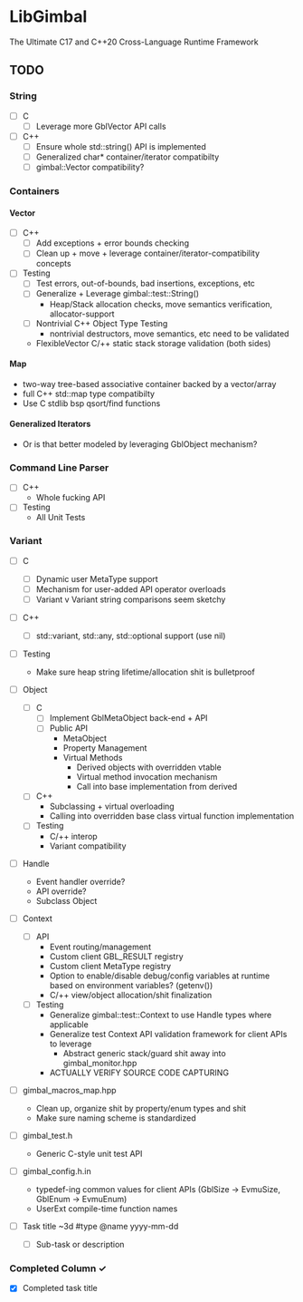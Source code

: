 # LibGimbal
The Ultimate C17 and C++20 Cross-Language Runtime Framework

## TODO
### String
  - [ ] C
    - [ ] Leverage more GblVector API calls
  - [ ] C++
    - [ ] Ensure whole std::string() API is implemented
    - [ ] Generalized char* container/iterator compatibilty
    - [ ] gimbal::Vector<char> compatibility? 
  
### Containers 
#### Vector 
  - [ ] C++
    - [ ] Add exceptions + error bounds checking
    - [ ] Clean up + move + leverage container/iterator-compatibility concepts
  - [ ] Testing
    - [ ] Test errors, out-of-bounds, bad insertions, exceptions, etc
    - [ ] Generalize + Leverage gimbal::test::String() 
      - Heap/Stack allocation checks, move semantics verification, allocator-support
    - [ ] Nontrivial C++ Object Type Testing
      - nontrivial destructors, move semantics, etc need to be validated 
    - FlexibleVector C/++ static stack storage validation (both sides)
#### Map 
  - two-way tree-based associative container backed by a vector/array 
  - full C++ std::map type compatibilty 
  - Use C stdlib bsp qsort/find functions 
 #### Generalized Iterators 
  - Or is that better modeled by leveraging GblObject mechanism?

### Command Line Parser 
  - [ ] C++
    - Whole fucking API
  - [ ] Testing
    - All Unit Tests
    
### Variant
  - [ ] C 
    - [ ] Dynamic user MetaType support 
    - [ ] Mechanism for user-added API operator overloads
    - [ ] Variant v Variant string comparisons seem sketchy
  - [ ] C++
    - [ ] std::variant, std::any, std::optional<T> support (use nil)
  - [ ] Testing
    - Make sure heap string lifetime/allocation shit is bulletproof

- [ ] Object 
  - [ ] C 
    - [ ] Implement GblMetaObject back-end + API 
    - [ ] Public API 
      - MetaObject
      - Property Management
      - Virtual Methods
        - Derived objects with overridden vtable 
        - Virtual method invocation mechanism 
        - Call into base implementation from derived 
  - [ ] C++
    - Subclassing + virtual overloading 
    - Calling into overridden base class virtual function implementation 
  - [ ] Testing 
    - C/++ interop 
    - Variant compatibility 

- [ ] Handle 
  - Event handler override? 
  - API override? 
  - Subclass Object 

- [ ] Context 
  - [ ] API
    - Event routing/management 
    - Custom client GBL_RESULT registry
    - Custom client MetaType registry 
    - Option to enable/disable debug/config variables at runtime based on environment variables? (getenv())
    - C/++ view/object allocation/shit finalization
  - [ ] Testing 
    - Generalize gimbal::test::Context to use Handle types where applicable  
    - Generalize test Context API validation framework for client APIs to leverage 
      - Abstract generic stack/guard shit away into gimbal_monitor.hpp
    - ACTUALLY VERIFY SOURCE CODE CAPTURING 

- [ ] gimbal_macros_map.hpp
  - Clean up, organize shit by property/enum types and shit 
  - Make sure naming scheme is standardized 

- [ ] gimbal_test.h 
  - Generic C-style unit test API 

- [ ] gimbal_config.h.in 
  - typedef-ing common values for client APIs (GblSize -> EvmuSize, GblEnum -> EvmuEnum)
  - UserExt compile-time function names 

- [ ] Task title ~3d #type @name yyyy-mm-dd  
  - [ ] Sub-task or description  

### Completed Column ✓
- [x] Completed task title  
